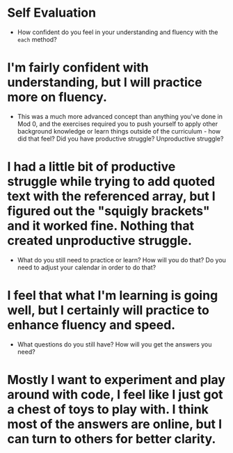 # Self Evaluation

- How confident do you feel in your understanding and fluency with the `each` method?
# I'm fairly confident with understanding, but I will practice more on fluency.
- This was a much more advanced concept than anything you've done in Mod 0, and the exercises required you to push yourself to apply other background knowledge or learn things outside of the curriculum - how did that feel? Did you have productive struggle? Unproductive struggle?
# I had a little bit of productive struggle while trying to add quoted text with the referenced array, but I figured out the "squigly brackets" and it worked fine. Nothing that created unproductive struggle.
- What do you still need to practice or learn? How will you do that? Do you need to adjust your calendar in order to do that? 
# I feel that what I'm learning is going well, but I certainly will practice to enhance fluency and speed. 
- What questions do you still have? How will you get the answers you need? 
# Mostly I want to experiment and play around with code, I feel like I just got a chest of toys to play with. I think most of the answers are online, but I can turn to others for better clarity.